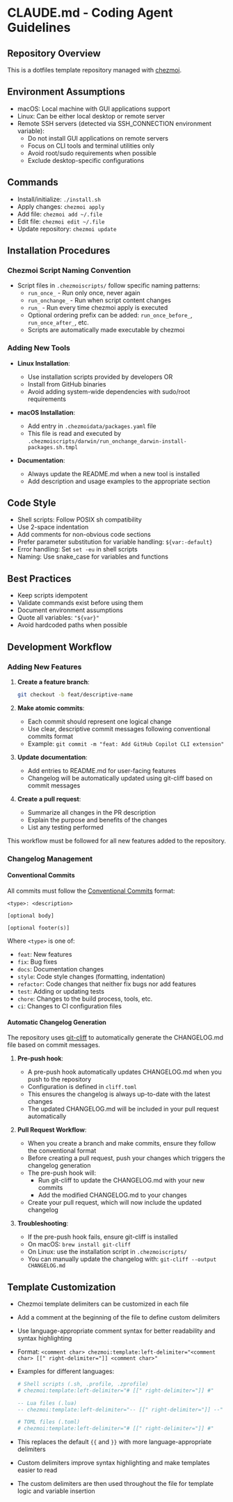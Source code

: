 # CLAUDE.md - Coding Agent Guidelines

## Repository Overview

This is a dotfiles template repository managed with [chezmoi](https://chezmoi.io/).

## Environment Assumptions

- macOS: Local machine with GUI applications support
- Linux: Can be either local desktop or remote server
- Remote SSH servers (detected via SSH_CONNECTION environment variable):
  - Do not install GUI applications on remote servers
  - Focus on CLI tools and terminal utilities only
  - Avoid root/sudo requirements when possible
  - Exclude desktop-specific configurations

## Commands

- Install/initialize: `./install.sh`
- Apply changes: `chezmoi apply`
- Add file: `chezmoi add ~/.file`
- Edit file: `chezmoi edit ~/.file`
- Update repository: `chezmoi update`

## Installation Procedures

### Chezmoi Script Naming Convention

- Script files in `.chezmoiscripts/` follow specific naming patterns:
  - `run_once_` - Run only once, never again
  - `run_onchange_` - Run when script content changes
  - `run_` - Run every time chezmoi apply is executed
  - Optional ordering prefix can be added: `run_once_before_`, `run_once_after_`, etc.
  - Scripts are automatically made executable by chezmoi

### Adding New Tools

- **Linux Installation**:
  - Use installation scripts provided by developers OR
  - Install from GitHub binaries
  - Avoid adding system-wide dependencies with sudo/root requirements

- **macOS Installation**:
  - Add entry in `.chezmoidata/packages.yaml` file
  - This file is read and executed by `.chezmoiscripts/darwin/run_onchange_darwin-install-packages.sh.tmpl`

- **Documentation**:
  - Always update the README.md when a new tool is installed
  - Add description and usage examples to the appropriate section

## Code Style

- Shell scripts: Follow POSIX sh compatibility
- Use 2-space indentation
- Add comments for non-obvious code sections
- Prefer parameter substitution for variable handling: `${var:-default}`
- Error handling: Set `set -eu` in shell scripts
- Naming: Use snake_case for variables and functions

## Best Practices

- Keep scripts idempotent
- Validate commands exist before using them
- Document environment assumptions
- Quote all variables: `"${var}"`
- Avoid hardcoded paths when possible

## Development Workflow

### Adding New Features

1. **Create a feature branch**:
   ```bash
   git checkout -b feat/descriptive-name
   ```

2. **Make atomic commits**:
   - Each commit should represent one logical change
   - Use clear, descriptive commit messages following conventional commits format
   - Example: `git commit -m "feat: Add GitHub Copilot CLI extension"`

3. **Update documentation**:
   - Add entries to README.md for user-facing features
   - Changelog will be automatically updated using git-cliff based on commit messages

4. **Create a pull request**:
   - Summarize all changes in the PR description
   - Explain the purpose and benefits of the changes
   - List any testing performed

This workflow must be followed for all new features added to the repository.

### Changelog Management

#### Conventional Commits

All commits must follow the [Conventional Commits](https://www.conventionalcommits.org/) format:

```
<type>: <description>

[optional body]

[optional footer(s)]
```

Where `<type>` is one of:
- `feat`: New features
- `fix`: Bug fixes
- `docs`: Documentation changes
- `style`: Code style changes (formatting, indentation)
- `refactor`: Code changes that neither fix bugs nor add features
- `test`: Adding or updating tests
- `chore`: Changes to the build process, tools, etc.
- `ci`: Changes to CI configuration files

#### Automatic Changelog Generation

The repository uses [git-cliff](https://github.com/orhun/git-cliff) to automatically generate the CHANGELOG.md file based on commit messages.

1. **Pre-push hook**:
   - A pre-push hook automatically updates CHANGELOG.md when you push to the repository
   - Configuration is defined in `cliff.toml`
   - This ensures the changelog is always up-to-date with the latest changes
   - The updated CHANGELOG.md will be included in your pull request automatically

2. **Pull Request Workflow**:
   - When you create a branch and make commits, ensure they follow the conventional format
   - Before creating a pull request, push your changes which triggers the changelog generation
   - The pre-push hook will:
     - Run git-cliff to update the CHANGELOG.md with your new commits
     - Add the modified CHANGELOG.md to your changes
   - Create your pull request, which will now include the updated changelog

3. **Troubleshooting**:
   - If the pre-push hook fails, ensure git-cliff is installed
   - On macOS: `brew install git-cliff`
   - On Linux: use the installation script in `.chezmoiscripts/`
   - You can manually update the changelog with: `git-cliff --output CHANGELOG.md`

## Template Customization

- Chezmoi template delimiters can be customized in each file
- Add a comment at the beginning of the file to define custom delimiters
- Use language-appropriate comment syntax for better readability and syntax highlighting
- Format: `<comment char> chezmoi:template:left-delimiter="<comment char> [[" right-delimiter="]] <comment char>"`
- Examples for different languages:

  ```sh
  # Shell scripts (.sh, .profile, .zprofile)
  # chezmoi:template:left-delimiter="# [[" right-delimiter="]] #"
  ```

  ```lua
  -- Lua files (.lua)
  -- chezmoi:template:left-delimiter="-- [[" right-delimiter="]] --"
  ```

  ```toml
  # TOML files (.toml)
  # chezmoi:template:left-delimiter="# [[" right-delimiter="]] #"
  ```

- This replaces the default `{{` and `}}` with more language-appropriate delimiters
- Custom delimiters improve syntax highlighting and make templates easier to read
- The custom delimiters are then used throughout the file for template logic and variable insertion
